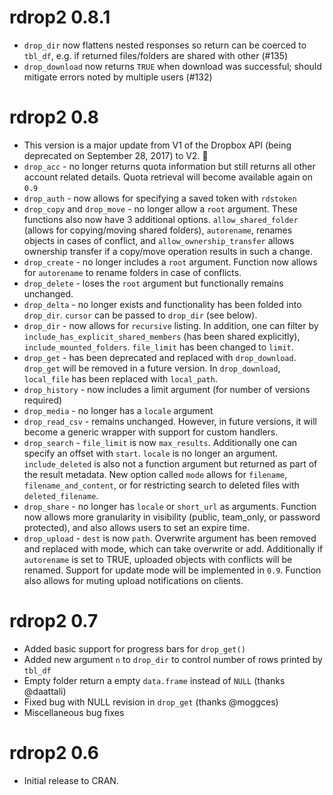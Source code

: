 # rdrop2 0.8.1
* `drop_dir` now flattens nested responses so return can be coerced to `tbl_df`, e.g. if returned files/folders are shared with other (#135)
* `drop_download` now returns `TRUE` when download was successful; should mitigate errors noted by multiple users (#132)

# rdrop2 0.8 
* This version is a major update from V1 of the Dropbox API (being deprecated on September 28, 2017) to V2. 🎉
* `drop_acc` -  no longer returns quota information but still returns all other account related details. Quota retrieval will become available again on `0.9`
* `drop_auth` - now allows for specifying a saved token with `rdstoken`
* `drop_copy` and `drop_move` - no longer allow a `root` argument. These functions also now have 3 additional options. `allow_shared_folder` (allows for copying/moving shared folders), `autorename`, renames objects in cases of conflict, and `allow_ownership_transfer` allows ownership transfer if a copy/move operation results in such a change.
* `drop_create` - no longer includes a `root` argument. Function now allows for `autorename` to rename folders in case of conflicts. 
* `drop_delete` - loses the `root` argument but functionally remains unchanged.
* `drop_delta` - no longer exists and functionality has been folded into `drop_dir`. `cursor` can be passed to `drop_dir` (see below).
* `drop_dir` - now allows for `recursive` listing. In addition, one can filter by `include_has_explicit_shared_members` (has been shared explicitly), `include_mounted_folders`. `file_limit` has been changed to `limit`.
* `drop_get` - has been deprecated and replaced with `drop_download`. `drop_get` will be removed in a future version.  In `drop_download`, `local_file` has been replaced with `local_path`.
* `drop_history` - now includes a limit argument (for number of versions required)
* `drop_media` - no longer has a `locale` argument
* `drop_read_csv` - remains unchanged. However, in future versions, it will become a generic wrapper with support for custom handlers.
* `drop_search` - `file_limit` is now `max_results`. Additionally one can specify an offset with `start`. `locale` is no longer an argument. `include_deleted` is also not a function argument but returned as part of the result metadata. New option called `mode` allows for `filename`, `filename_and_content`, or for restricting search to deleted files with `deleted_filename`.
* `drop_share` - no longer has `locale` or `short_url` as arguments.  Function now allows more granularity in visibility (public, team_only, or password protected), and also allows users to set an expire time.
* `drop_upload` - `dest` is now `path`. Overwrite argument has been removed and replaced with mode, which can take overwrite or add. Additionally if `autorename` is set to TRUE, uploaded objects with conflicts will be renamed. Support for update mode will be implemented in `0.9`. Function also allows for muting upload notifications on clients.

# rdrop2 0.7  

* Added basic support for progress bars for `drop_get()`
* Added new argument `n` to `drop_dir` to control number of rows printed by `tbl_df`
* Empty folder return a empty `data.frame` instead of `NULL` (thanks @daattali)
* Fixed bug with NULL revision in `drop_get` (thanks @moggces)
* Miscellaneous bug fixes

# rdrop2 0.6

* Initial release to CRAN.
